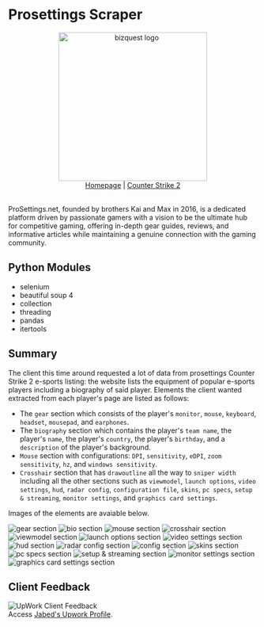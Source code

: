 # Prosettings Scraper
<div align="center">
    <picture><img width="300px" alt="bizquest logo" src="https://github.com/miahj1/prosettings-scraper/assets/84815985/a7c6a14f-4d67-4919-a923-694f20a67ebc"></picture>
    <div align="center"><a href="https://prosettings.net">Homepage</a> | <a href="https://prosettings.net/games/cs2/">Counter Strike 2</a></div>
</div>
<br>


ProSettings.net, founded by brothers Kai and Max in 2016, is a dedicated platform driven by passionate gamers with a vision to be the ultimate hub for competitive gaming, offering in-depth gear guides, reviews, and informative articles while maintaining a genuine connection with the gaming community.

## Python Modules
- selenium
- beautiful soup 4
- collection
- threading
- pandas
- itertools

## Summary
The client this time around requested a lot of data from prosettings Counter Strike 2 e-sports listing: the website lists the equipment of popular e-sports players including a biography of said player.
Elements the client wanted extracted from each player's page are listed as follows:
- The `gear` section which consists of the player's `monitor`, `mouse`, `keyboard`, `headset`, `mousepad`, and `earphones`.
- The `biography` section which contains the player's `team name`, the player's `name`, the player's `country`, the player's `birthday`, and a `description` of the player's background.
- `Mouse` section with configurations: `DPI`, `sensitivity`, `eDPI`, `zoom sensitivity`, `hz`, and `windows sensitivity`.
- `Crosshair` section that has `drawoutline` all the way to `sniper width` including all the other sections such as `viewmodel`, `launch options`, `video settings`, `hud`, `radar config`, `configuration file`, `skins`, `pc specs`, `setup & streaming`, `monitor settings`, and `graphics card settings`.

Images of the elements are avaiable below.

<picture><img alt="gear section" src="https://github.com/miahj1/prosettings-scraper/assets/84815985/c2691276-178f-4899-8ef9-c0bd19abc67f"></picture>
<picture><img alt="bio section" src="https://github.com/miahj1/prosettings-scraper/assets/84815985/7658b264-cdd4-414b-aa70-8497d2104a6f"></picture>
<picture><img alt="mouse section" src="https://github.com/miahj1/prosettings-scraper/assets/84815985/3c58b14b-02c6-4102-a33a-ce064dcf34f1"></picture>
<picture><img alt="crosshair section" src="https://github.com/miahj1/prosettings-scraper/assets/84815985/b5188025-0251-4565-8dc7-3e9a1108a893"></picture>
<picture><img alt="viewmodel section" src="https://github.com/miahj1/prosettings-scraper/assets/84815985/726f3a17-13e6-4a63-8170-2fa6cae10d18"></picture>
<picture><img alt="launch options section" src="https://github.com/miahj1/prosettings-scraper/assets/84815985/c59a2807-9b1b-46bd-841a-bafda5b15904"></picture>
<picture><img alt="video settings section" src="https://github.com/miahj1/prosettings-scraper/assets/84815985/a2898dcf-c8b5-4bd0-a91a-4535caac0650"></picture>
<picture><img alt="hud section" src="https://github.com/miahj1/prosettings-scraper/assets/84815985/0847a880-d5fd-4cc1-ad1a-45a638df33ad"></picture>
<picture><img alt="radar config section" src="https://github.com/miahj1/prosettings-scraper/assets/84815985/4f48db14-0537-4a3e-b2e2-0616b937c938"></picture>
<picture><img alt="config section" src="https://github.com/miahj1/prosettings-scraper/assets/84815985/071ac196-1b6e-4af5-97b9-4f4e6949826b"></picture>
<picture><img alt="skins section" src="https://github.com/miahj1/prosettings-scraper/assets/84815985/9eaee410-aa55-47f1-8bb8-8b854a0df95a"></picture>
<picture><img alt="pc specs section" src="https://github.com/miahj1/prosettings-scraper/assets/84815985/2ec1b60d-f13e-4853-8d5c-7157738580b8"></picture>
<picture><img alt="setup & streaming section" src="https://github.com/miahj1/prosettings-scraper/assets/84815985/f7779b01-d977-4056-b0f1-801c9101f19c"></picture>
<picture><img alt="monitor settings section" src="https://github.com/miahj1/prosettings-scraper/assets/84815985/ab44ddb5-f154-4e48-bcaa-1f2f189e6860"></picture>
<picture><img alt="graphics card settings section" src="https://github.com/miahj1/prosettings-scraper/assets/84815985/09df146c-8fbd-4a38-b55d-f9f2b006231c"></picture>

## Client Feedback
<picture><img alt="UpWork Client Feedback" src="https://github.com/miahj1/prosettings-scraper/assets/84815985/9fd2e00b-d5b4-4471-a088-2fb1511d6329"></picture><br>
Access [Jabed's Upwork Profile](https://www.upwork.com/freelancers/~015c02be44f8ce7ceb).




